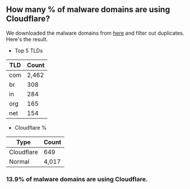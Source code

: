 ## How many % of malware domains are using Cloudflare?


We downloaded the malware domains from [here](https://urlhaus.abuse.ch) and filter out duplicates.
Here's the result.


[//]: # (start replacement)


- Top 5 TLDs

| TLD | Count |
| --- | --- |
| com | 2,462 |
| br | 308 |
| in | 284 |
| org | 165 |
| net | 154 |


- Cloudflare %

| Type | Count |
| --- | --- |
| Cloudflare | 649 |
| Normal | 4,017 |


### 13.9% of malware domains are using Cloudflare.